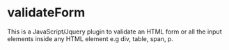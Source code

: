 validateForm
============

This is a JavaScript/Jquery plugin to validate an HTML form or all the input elements inside any HTML element e.g div, table, span, p.
